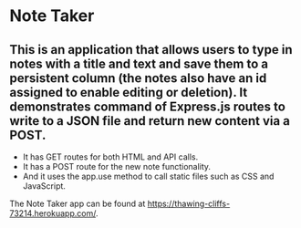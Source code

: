# Note Taker
## This is an application that allows users to type in notes with a title and text and save them to a persistent column (the notes also have an id assigned to enable editing or deletion). It demonstrates command of Express.js routes to write to a JSON file and return new content via a POST.
- It has GET routes for both HTML and API calls.
- It has a POST route for the new note functionality.
- And it uses the app.use method to call static files such as CSS and JavaScript.

The Note Taker app can be found at https://thawing-cliffs-73214.herokuapp.com/.